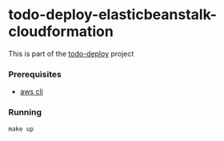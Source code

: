 # todo-deploy-elasticbeanstalk-cloudformation

This is part of the [todo-deploy](https://tododeploy.com) project

### Prerequisites

- [aws cli](https://aws.amazon.com/cli/)

### Running

`make up`